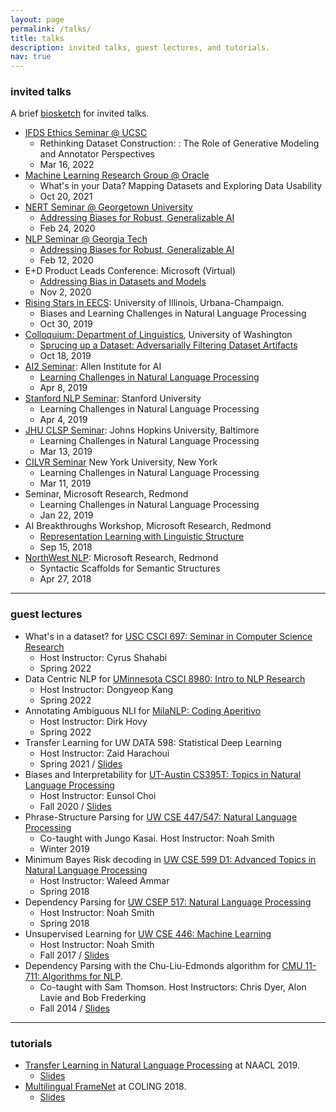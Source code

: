 ```yaml
---
layout: page
permalink: /talks/
title: talks
description: invited talks, guest lectures, and tutorials.
nav: true
---
```


### invited talks
A brief [biosketch](/bio/) for invited talks.

- [IFDS Ethics Seminar @ UCSC](https://sites.google.com/ucsc.edu/ifds-ethics-and-algorithms/past-talks?authuser=0)
    * Rethinking Dataset Construction: : The Role of Generative Modeling and Annotator Perspectives
    * Mar 16, 2022
- [Machine Learning Research Group @ Oracle](https://labs.oracle.com/pls/apex/f?p=LABS:project_details:0:7)
    * What's in your Data? Mapping Datasets and Exploring Data Usability
    * Oct 20, 2021
- [NERT Seminar @ Georgetown University](http://nert.georgetown.edu/)
    * [Addressing Biases for Robust, Generalizable AI](https://youtu.be/aci8qwMufYY)
    * Feb 24, 2020
- [NLP Seminar @ Georgia Tech](https://sites.google.com/view/nlpseminar/home)
    * [Addressing Biases for Robust, Generalizable AI](https://youtu.be/aci8qwMufYY)
    * Feb 12, 2020
- E+D Product Leads Conference: Microsoft (Virtual)
    * [Addressing Bias in Datasets and Models](../assets/pdf/talks/MS-ResponsibleAI.pdf)
    * Nov 2, 2020
- [Rising Stars in EECS](https://publish.illinois.edu/rising-stars/): University of Illinois, Urbana-Champaign.
    * Biases and Learning Challenges in Natural Language Processing
    * Oct 30, 2019
- [Colloquium: Department of Linguistics](https://linguistics.washington.edu/colloquia), University of Washington
    * [Sprucing up a Dataset: Adversarially Filtering Dataset Artifacts](../assets/pdf/talks/Sprucing-UW-Linguistics-Colloquium.pdf)
    * Oct 18, 2019
- [AI2 Seminar](https://www.youtube.com/watch?v=oKb4a90ZG7s&t=10s): Allen Institute for AI
    * [Learning Challenges in Natural Language Processing](../assets/pdf/talks/Learning-Challenges-in-NLP-AI2.pdf)
    * Apr 8, 2019
- [Stanford NLP Seminar](https://nlp.stanford.edu/seminar/): Stanford University
    * Learning Challenges in Natural Language Processing
    * Apr 4, 2019
- [JHU CLSP Seminar](https://www.clsp.jhu.edu/seminars/): Johns Hopkins University, Baltimore
    * Learning Challenges in Natural Language Processing
    * Mar 13, 2019
- [CILVR Seminar](https://cims.nyu.edu/ai/seminars/cilvr-seminar-series/) New York University, New York
    * Learning Challenges in Natural Language Processing
    * Mar 11, 2019
- Seminar, Microsoft Research, Redmond
    * Learning Challenges in Natural Language Processing
    * Jan 22, 2019
- AI Breakthroughs Workshop, Microsoft Research, Redmond
    * [Representation Learning with Linguistic Structure](../assets/pdf/talks/Swabha-MSR-AI-Breakthroughs.pdf)
    * Sep 15, 2018
- [NorthWest NLP](https://sites.google.com/view/nwnlp18): Microsoft Research, Redmond
    * Syntactic Scaffolds for Semantic Structures
    * Apr 27, 2018

<hr>

### guest lectures

- What's in a dataset? for [USC CSCI 697: Seminar in Computer Science Research]()
    * Host Instructor: Cyrus Shahabi
    * Spring 2022
- Data Centric NLP for [UMinnesota CSCI 8980: Intro to NLP Research](https://dykang.github.io/classes/csci8980/Spring2021/)
    * Host Instructor: Dongyeop Kang
    * Spring 2022
- Annotating Ambiguous NLI for [MilaNLP: Coding Aperitivo](https://milanlproc.github.io/)
    * Host Instructor: Dirk Hovy
    * Spring 2022
- Transfer Learning for UW DATA 598: Statistical Deep Learning
    * Host Instructor: Zaid Harachoui
    * Spring 2021 / [Slides](../assets/pdf/talks/swabha-uw-data-598-tl.pdf)
- Biases and Interpretability for [UT-Austin CS395T: Topics in Natural Language Processing](https://www.cs.utexas.edu/~eunsol/courses/cs395t_fa20/index.html)
    * Host Instructor: Eunsol Choi
    * Fall 2020 / [Slides](../assets/pdf/talks/utaustin-guest-lecture-biases-and-interpretability.pdf)
- Phrase-Structure Parsing for [UW CSE 447/547: Natural Language Processing](https://courses.cs.washington.edu/courses/cse447/19wi/)
    * Co-taught with Jungo Kasai. Host Instructor: Noah Smith
    * Winter 2019
- Minimum Bayes Risk decoding in [UW CSE 599 D1: Advanced Topics in Natural Language Processing](https://wammar.github.io/2018sp_uw_cse_599/)
    * Host Instructor: Waleed Ammar
    * Spring 2018
- Dependency Parsing for [UW CSEP 517: Natural Language Processing](https://courses.cs.washington.edu/courses/csep517/18sp/)
    * Host Instructor: Noah Smith
    * Spring 2018
- Unsupervised Learning for [UW CSE 446: Machine Learning](https://courses.cs.washington.edu/courses/cse446/17au/)
    * Host Instructor: Noah Smith
    * Fall 2017 / [Slides](https://courses.cs.washington.edu/courses/cse446/17au/unsup.pdf)
- Dependency Parsing with the Chu-Liu-Edmonds algorithm for [CMU 11-711: Algorithms for NLP](http://demo.clab.cs.cmu.edu/11711fa18/).
    * Co-taught with Sam Thomson. Host Instructors: Chris Dyer, Alon Lavie and Bob Frederking
    * Fall 2014 / [Slides](../assets/pdf/talks/cle.pdf)

<hr>

### tutorials

- [Transfer Learning in Natural Language Processing](https://www.aclweb.org/anthology/N19-5004/) at NAACL 2019.
    * [Slides](https://docs.google.com/presentation/d/1fIhGikFPnb7G5kr58OvYC3GN4io7MznnM0aAgadvJfc)
- [Multilingual FrameNet](https://framenet.icsi.berkeley.edu/fndrupal/node/5552/) at COLING 2018.
    * [Slides](https://github.com/swabhs/coling18tutorial/)
